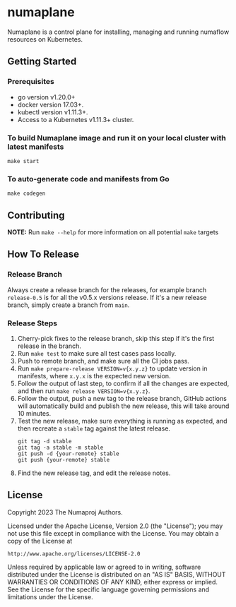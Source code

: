 # numaplane
Numaplane is a control plane for installing, managing and running numaflow resources on Kubernetes.

## Getting Started

### Prerequisites
- go version v1.20.0+
- docker version 17.03+.
- kubectl version v1.11.3+.
- Access to a Kubernetes v1.11.3+ cluster.

### To build Numaplane image and run it on your local cluster with latest manifests

`make start`

### To auto-generate code and manifests from Go

`make codegen`


## Contributing
**NOTE:** Run `make --help` for more information on all potential `make` targets

## How To Release

### Release Branch

Always create a release branch for the releases, for example branch `release-0.5` is for all the v0.5.x versions release.
If it's a new release branch, simply create a branch from `main`.

### Release Steps

1. Cherry-pick fixes to the release branch, skip this step if it's the first release in the branch.
2. Run `make test` to make sure all test cases pass locally.
3. Push to remote branch, and make sure all the CI jobs pass.
4. Run `make prepare-release VERSION=v{x.y.z}` to update version in manifests, where `x.y.x` is the expected new version.
5. Follow the output of last step, to confirm if all the changes are expected, and then run `make release VERSION=v{x.y.z}`.
6. Follow the output, push a new tag to the release branch, GitHub actions will automatically build and publish the new release,
   this will take around 10 minutes.
7. Test the new release, make sure everything is running as expected, and then recreate a `stable` tag against the latest release.
   ```shell
   git tag -d stable
   git tag -a stable -m stable
   git push -d {your-remote} stable
   git push {your-remote} stable
   ```
8. Find the new release tag, and edit the release notes.


## License

Copyright 2023 The Numaproj Authors.

Licensed under the Apache License, Version 2.0 (the "License");
you may not use this file except in compliance with the License.
You may obtain a copy of the License at

    http://www.apache.org/licenses/LICENSE-2.0

Unless required by applicable law or agreed to in writing, software
distributed under the License is distributed on an "AS IS" BASIS,
WITHOUT WARRANTIES OR CONDITIONS OF ANY KIND, either express or implied.
See the License for the specific language governing permissions and
limitations under the License.